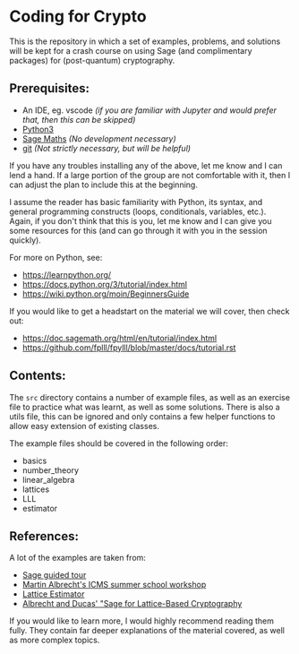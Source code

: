 # Coding for Crypto

This is the repository in which a set of examples, problems, and solutions will be kept for a crash course on using Sage (and complimentary packages) for (post-quantum) cryptography.

## Prerequisites:

- An IDE, eg. vscode _(if you are familiar with Jupyter and would prefer that, then this can be skipped)_
- [Python3](https://www.python.org/downloads/)
- [Sage Maths](https://doc.sagemath.org/html/en/installation/index.html) _(No development necessary)_
- [git](https://git-scm.com/downloads) _(Not *strictly* necessary, but will be helpful)_

If you have any troubles installing any of the above, let me know and I can lend a hand. If a large portion of the group are not comfortable with it, then I can adjust the plan to include this at the beginning.

I assume the reader has basic familiarity with Python, its syntax, and general programming constructs (loops, conditionals, variables, etc.). Again, if you don't think that this is you, let me know and I can give you some resources for this (and can go through it with you in the session quickly).

For more on Python, see:

- https://learnpython.org/
- https://docs.python.org/3/tutorial/index.html
- https://wiki.python.org/moin/BeginnersGuide


If you would like to get a headstart on the material we will cover, then check out:

- https://doc.sagemath.org/html/en/tutorial/index.html
- https://github.com/fplll/fpylll/blob/master/docs/tutorial.rst

## Contents:

The `src` directory contains a number of example files, as well as an exercise file to practice what was learnt, as well as some solutions. There is also a utils file, this can be ignored and only contains a few helper functions to allow easy extension of existing classes.

The example files should be covered in the following order:

- basics
- number_theory
- linear_algebra
- lattices
- LLL
- estimator

## References:

A lot of the examples are taken from:

- [Sage guided tour](https://doc.sagemath.org/html/en/tutorial/introduction.html)
- [Martin Albrecht's ICMS summer school workshop](https://www.icms.org.uk/sites/default/files/downloads/Masrtin%202%20%28worksheet%29.pdf)
- [Lattice Estimator](https://lattice-estimator.readthedocs.io/en/latest/readme_link.html)
- [Albrecht and Ducas' "Sage for Lattice-Based Cryptography](https://www.maths.ox.ac.uk/system/files/attachments/sage-introduction.pdf)

If you would like to learn more, I would highly recommend reading them fully. They contain far deeper explanations of the material covered, as well as more complex topics.
